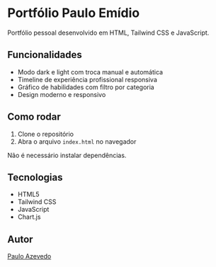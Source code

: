 # Portfólio Paulo Emídio

Portfólio pessoal desenvolvido em HTML, Tailwind CSS e JavaScript.

## Funcionalidades
- Modo dark e light com troca manual e automática
- Timeline de experiência profissional responsiva
- Gráfico de habilidades com filtro por categoria
- Design moderno e responsivo

## Como rodar
1. Clone o repositório
2. Abra o arquivo `index.html` no navegador

Não é necessário instalar dependências.

## Tecnologias
- HTML5
- Tailwind CSS
- JavaScript
- Chart.js

## Autor
[Paulo Azevedo](https://github.com/seu-usuario)

